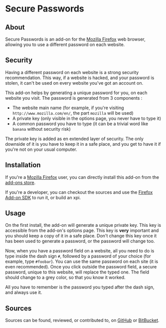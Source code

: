 Secure Passwords
================

About
-----

Secure Passwords is an add-on for the [Mozilla Firefox](https://www.mozilla.org/firefox/) web browser, allowing you to use a different password on each website.

Security
--------

Having a different password on each website is a strong security recommendation. This way, if a website is hacked, and your password is stolen, it can't be used on every website you've got an account on.

This add-on helps by generating a unique password for you, on each website you visit. The password is generated from 3 components :

* The website main name (for example, if you're visiting `http://www.mozilla.com/en/`, the part `mozilla` will be used)
* A private key (only visible in the options page, you never have to type it)
* A common password you have to type (it can be a trivial word like `banana` without security risk)

The private key is added as en extended layer of security. The only downside of it is you have to keep it in a safe place, and you get to have it if you're not on your usual computer.

Installation
------------

If you're a [Mozilla Firefox](https://www.mozilla.org/firefox/) user, you can directly install this add-on from the [add-ons store](https://addons.mozilla.org/firefox/).

If you're a developer, you can checkout the sources and use the [Firefox Add-on SDK](https://developer.mozilla.org/en-US/Add-ons/SDK) to run it, or build an xpi.

Usage
-----

On the first install, the add-on will generate a unique private key. This key is accessible from the add-on's options page. This key is **very** important and you should keep a copy of it in a safe place. Don't change this key once it has been used to generate a password, or the password will change too.

Now, when you have a password field on a website, all you need to do is type inside the dash sign `#`, followed by a password of your choice (for example, type `#foobar`). You can use the same password on each site (it is even recommended). Once you click outside the password field, a secure password, unique to this website, will replace the typed one. The field should change to a grey color, so that you know it worked.

All you have to remember is the password you typed after the dash sign, and always use it.

Sources
-------

Sources can be found, reviewed, or contributed to, on [GitHub](https://github.com/thunderk/pwgen) or [BitBucket](https://github.com/thunderk/pwgen).

